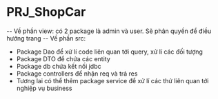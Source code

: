 ﻿# PRJ_ShopCar

-- Về phần view: có 2 package là admin và user. Sẽ phân quyền để điều hướng trang
-- Về phần src:
  + Package Dao để xử lí code liên quan tới query, xử lí các đối tượng
  + Package DTO để chứa các entity
  + Package db chứa kết nối jdbc
  + Package controllers để nhận req và trả res
  + Tương lai có thể thêm package service để xử lí các thứ liên quan tới nghiệp vụ business
